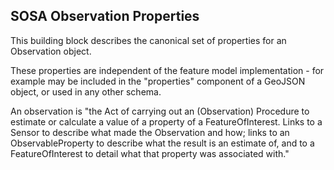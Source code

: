 ## SOSA Observation Properties

This building block describes the canonical set of properties for an Observation object.

These properties are independent of the feature model implementation - for example may be included in the "properties" component of a GeoJSON object, or used in any other schema.

An observation is "the Act of carrying out an (Observation) Procedure to estimate or calculate a value 
of a property of a FeatureOfInterest. Links to a Sensor to describe what made the Observation and how;
links to an ObservableProperty to describe what the result is an estimate of, and to a FeatureOfInterest
to detail what that property was associated with."

